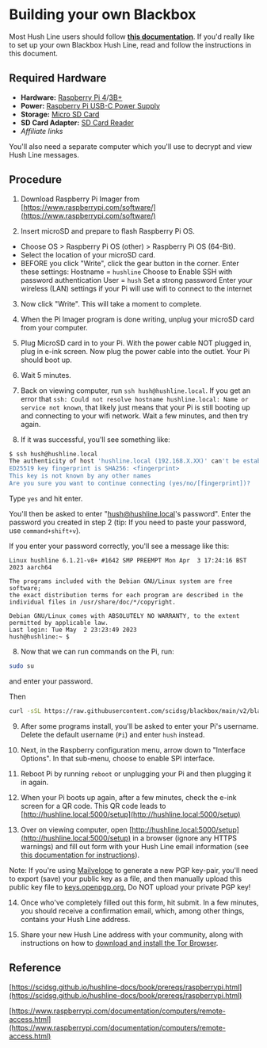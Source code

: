 # Building your own Blackbox

Most Hush Line users should follow [**this documentation**](https://scidsg.github.io/hushline-docs/book/intro.html). If you'd really like to set up your own Blackbox Hush Line, read and follow the instructions in this document.

## Required Hardware

- **Hardware:** [Raspberry Pi 4](https://www.amazon.com/Raspberry-Model-2019-Quad-Bluetooth/dp/B07TC2BK1X/?&_encoding=UTF8&tag=scidsg-20&linkCode=ur2&linkId=ee402e41cd98b8767ed54b1531ed1666&camp=1789&creative=9325)/[3B+](https://www.amazon.com/ELEMENT-Element14-Raspberry-Pi-Motherboard/dp/B07P4LSDYV/?&_encoding=UTF8&tag=scidsg-20&linkCode=ur2&linkId=d76c1db453c42244fe465c9c56601303&camp=1789&creative=9325)
- **Power:** [Raspberry Pi USB-C Power Supply](https://www.amazon.com/Raspberry-Pi-USB-C-Power-Supply/dp/B07W8XHMJZ?crid=20ZD3IB2N877C&keywords=raspberry%2Bpi%2Bpower%2Bsupply&qid=1696270477&sprefix=raspberry%2Bpi%2Bpower%2B%2Caps%2C140&sr=8-5&th=1&linkCode=ll1&tag=scidsg-20&linkId=fa55eb4c089361952be8285bf67bfd22&language=en_US&ref_=as_li_ss_tl)
- **Storage:** [Micro SD Card](https://www.amazon.com/Sandisk-Ultra-Micro-UHS-I-Adapter/dp/B073K14CVB?crid=1XCUWSKV8V2L1&keywords=microSD+card&qid=1696270565&sprefix=microsd+car%2Caps%2C137&sr=8-21&linkCode=ll1&tag=scidsg-20&linkId=a2865a28ae852876a5a6d27512e9d7ef&language=en_US&ref_=as_li_ss_tl)
- **SD Card Adapter:** [SD Card Reader](https://www.amazon.com/SanDisk-MobileMate-microSD-Card-Reader/dp/B07G5JV2B5?crid=3ESM9TOJBH8J7&keywords=microsd+card+adaptor+usb+sandisk&qid=1696270641&sprefix=microsd+card+adaptor+usb+sandisk%2Caps%2C135&sr=8-3&linkCode=ll1&tag=scidsg-20&linkId=90d3bed4e490d29d84bcf86d9fe75290&language=en_US&ref_=as_li_ss_tl) 
- _Affiliate links_

You'll also need a separate computer which you'll use to decrypt and view Hush Line messages.

## Procedure

1. Download Raspberry Pi Imager from [https://www.raspberrypi.com/software/](https://www.raspberrypi.com/software/)

2. Insert microSD and prepare to flash Raspberry Pi OS. 
* Choose OS > Raspberry Pi OS (other) > Raspberry Pi OS (64-Bit).
* Select the location of your microSD card.
* BEFORE you click "Write", click the gear button in the corner. 
Enter these settings:
    Hostname = `hushline`
    Choose to Enable SSH with password authentication
    User = `hush`
    Set a strong password
    Enter your wireless (LAN) settings if your Pi will use wifi to connect to the internet

3. Now click "Write". This will take a moment to complete.

3. When the Pi Imager program is done writing, unplug your microSD card from your computer.

4. Plug MicroSD card in to your Pi. With the power cable NOT plugged in, plug in e-ink screen. Now plug the power cable into the outlet. Your Pi should boot up.

5. Wait 5 minutes. 

6. Back on viewing computer, run `ssh hush@hushline.local`. If you get an error that `ssh: Could not resolve hostname hushline.local: Name or service not known`, that likely just means that your Pi is still booting up and connecting to your wifi network. Wait a few minutes, and then try again.

7. If it was successful, you'll see something like:
```bash
$ ssh hush@hushline.local
The authenticity of host 'hushline.local (192.168.X.XX)' can't be established.
ED25519 key fingerprint is SHA256: <fingerprint>
This key is not known by any other names
Are you sure you want to continue connecting (yes/no/[fingerprint])? 
```

Type `yes` and hit enter.

You'll then be asked to enter "hush@hushline.local's password". Enter the password you created in step 2 (tip: If you need to paste your password, use `command+shift+v`).

If you enter your password correctly, you'll see a message like this:
```text
Linux hushline 6.1.21-v8+ #1642 SMP PREEMPT Mon Apr  3 17:24:16 BST 2023 aarch64

The programs included with the Debian GNU/Linux system are free software;
the exact distribution terms for each program are described in the
individual files in /usr/share/doc/*/copyright.

Debian GNU/Linux comes with ABSOLUTELY NO WARRANTY, to the extent
permitted by applicable law.
Last login: Tue May  2 23:23:49 2023
hush@hushline:~ $ 
```

8. Now that we can run commands on the Pi, run:
```bash
sudo su
```
and enter your password. 

Then
```bash
curl -sSL https://raw.githubusercontent.com/scidsg/blackbox/main/v2/blackbox-img-helper.sh | bash
```

9. After some programs install, you'll be asked to enter your Pi's username. Delete the default username (`Pi`) and enter `hush` instead.

10. Next, in the Raspberry configuration menu, arrow down to "Interface Options". In that sub-menu, choose to enable SPI interface.

11. Reboot Pi by running `reboot` or unplugging your Pi and then plugging it in again.

12. When your Pi boots up again, after a few minutes, check the e-ink screen for a QR code. This QR code leads to [http://hushline.local:5000/setup](http://hushline.local:5000/setup)

13. Over on viewing computer, open [http://hushline.local:5000/setup](http://hushline.local:5000/setup) in a browser (ignore any HTTPS warnings) and fill out form with your Hush Line email information (see [this documentation for instructions](https://scidsg.github.io/hushline-docs/book/prereqs/general.html#2-gmail)).

Note: If you're using [Mailvelope](https://mailvelope.com/en/) to generate a new PGP key-pair, you'll need to export (save) your public key as a file, and then manually upload this public key file to [keys.openpgp.org.](https://keys.openpgp.org/) Do NOT upload your private PGP key!

14. Once who've completely filled out this form, hit submit. In a few minutes, you should receive a confirmation email, which, among other things, contains your Hush Line address. 

15. Share your new Hush Line address with your community, along with instructions on how to [download and install the Tor Browser](https://www.torproject.org/download/).

## Reference
[https://scidsg.github.io/hushline-docs/book/prereqs/raspberrypi.html](https://scidsg.github.io/hushline-docs/book/prereqs/raspberrypi.html)

[https://www.raspberrypi.com/documentation/computers/remote-access.html](https://www.raspberrypi.com/documentation/computers/remote-access.html)
